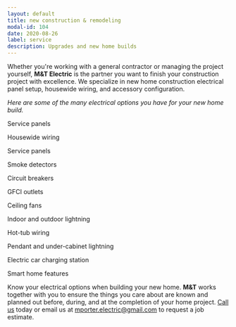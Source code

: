```yaml
---
layout: default
title: new construction & remodeling
modal-id: 104
date: 2020-08-26
label: service
description: Upgrades and new home builds
---
```


Whether you're working with a general contractor or managing the project yourself, **M&T Electric** is the partner you want to finish your construction project with excellence. We specialize in new home construction electrical panel setup, housewide wiring, and accessory configuration.

_Here are some of the many electrical options you have for your new home build._

Service panels

Housewide wiring

Service panels

Smoke detectors

Circuit breakers

GFCI outlets

Ceiling fans

Indoor and outdoor lightning

Hot-tub wiring

Pendant and under-cabinet lightning

Electric car charging station

Smart home features

Know your electrical options when building your new home. **M&T** works together with you to ensure the things you care about are known and planned out before, during, and at the completion of your home project. [Call us](tel:+14046677970) today or email us at mporter.electric@gmail.com to request a job estimate.
